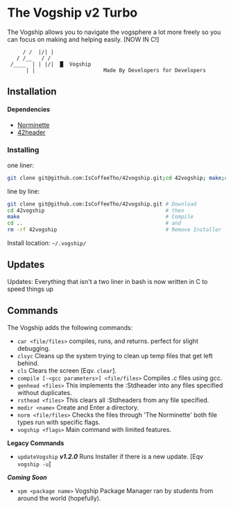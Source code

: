 # The Vogship v2 Turbo
The Vogship allows you to navigate the vogsphere a lot more freely so you can focus on making and helping easily. \[NOW IN C!\]

```
     / /  |/| |
   / /__   / /
 /____  | | |/|  █  Vogship
      | |                      Made By Developers for Developers
```

## Installation

#### Dependencies

- [Norminette](https://github.com/42School/norminette "42 Norminette")
- [42header](https://github.com/42Paris/42header "42header vim plugin")

### Installing
one liner:  
```sh
git clone git@github.com:IsCoffeeTho/42vogship.git;cd 42vogship; make;cd ..; rm -rf 42vogship
```  
  
line by line:
```sh
git clone git@github.com:IsCoffeeTho/42vogship.git # Download
cd 42vogship                                       # then
make                                               # Compile
cd ..                                              # and
rm -rf 42vogship                                   # Remove Installer
```

Install location: `~/.vogship/`

## Updates
Updates:
Everything that isn't a two liner in bash is now written in C to speed things up

## Commands
The Vogship adds the following commands:
- `car <file/files>` compiles, runs, and returns. perfect for slight debugging.
- `clsyc` Cleans up the system trying to clean up temp files that get left behind.
- `cls` Clears the screen \[Eqv. `clear`\].
- `compile [-<gcc parameters>] <file/files>` Compiles *.c* files using gcc.
- `genhead <files>` This implements the :Stdheader into any files specified without duplicates.
- `rsthead <files>` This clears all :Stdheaders from any file specified.
- `medir <name>` Create and Enter a directory.
- `norm <file/files>` Checks the files through 'The Norminette' both file types run with specific flags.
- `vogship <flags>` Main command with limited features.

**Legacy Commands**
- `updateVogship` ___v1.2.0___ Runs Installer if there is a new update. \[Eqv `vogship -u`\]

***Coming Soon***
- `vpm <package name>` Vogship Package Manager ran by students from around the world (hopefully).

